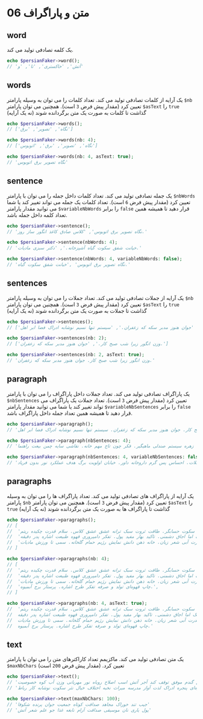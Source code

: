 # 06 متن و پاراگراف

## word

یک کلمه تصادفی تولید می کند.

```php
echo $persianFaker->word();
// 'آتش', 'خاکستری', 'تا', 'و'
```

## words

یک آرایه از کلمات تصادفی تولید می کند. تعداد کلمات را می توان به وسیله پارامتر `$nb` تعیین کرد (مقدار پیش فرض `3` است). همچنین می توان پارامتر `$asText` را `true` گذاشت تا کلمات به صورت یک متن برگردانده شوند (نه یک آرایه)

```php
echo $persianFaker->words();
// ['نگاه', 'تصویر', 'برق']

echo $persianFaker->words(nb: 4);
// ['نگاه', 'تصویر', 'برق', 'اتوبوس']

echo $persianFaker->words(nb: 4, asText: true);
// 'نگاه تصویر برق اتوبوس'
```

## sentence

یک جمله تصادفی تولید می کند. تعداد کلمات داخل جمله را می توان با پارامتر `$nbWords` تعیین کرد (مقدار پیش فرض `6` است). تعداد کلمات یک جمله می تواند تغییر کند یا شما می توانید مقدار پارامتر `$variableNbWords` را برابر `false` قرار دهید تا همیشه همین تعداد کلمه داخل جمله باشد.

```php
echo $persianFaker->sentence();
// 'نگاه تصویر برق اتوبوس', 'کلاس صادق کاغذ انگور ساز روز.'

echo $persianFaker->sentence(nbWords: 4);
// 'خیانت شفق سکوت گیاه آشپزخانه.', 'دکتر سبزی مادیات.'

echo $persianFaker->sentence(nbWords: 4, variableNbWords: false);
// 'نگاه تصویر برق اتوبوس' ,'خیانت شفق سکوت گیاه.'
```

## sentences

یک آرایه از جملات تصادفی تولید می کند. تعداد جملات را می توان به وسیله پارامتر `$nb` تعیین کرد (مقدار پیش فرض `3` است). همچنین می توان پارامتر `$asText` را `true` گذاشت تا جملات به صورت یک متن برگردانده شوند (نه یک آرایه)

```php
echo $persianFaker->sentences();
// ['وزن انگور زیرا شب صبح کار.', 'جوان هنوز مدبر سکه که زعفران.', 'سیستم تنها نسیم نوشابه ادراک فضا ابر اهل.']

echo $persianFaker->sentences(nb: 2);
// ['وزن انگور زیرا شب صبح کار.', 'جوان هنوز مدبر سکه که زعفران.']

echo $persianFaker->sentences(nb: 2, asText: true);
// 'وزن انگور زیرا شب صبح کار. جوان هنوز مدبر سکه که زعفران.'
```

## paragraph

یک پاراگراف تصادفی تولید می کند. تعداد جملات داخل پاراگراف را می توان با پارامتر `$nbSentences` تعیین کرد (مقدار پیش فرض `3` است). تعداد جملات یک پاراگراف می تواند تغییر کند یا شما می توانید مقدار پارامتر `$variableNbSentences` را برابر `false` قرار دهید تا همیشه همین تعداد جمله داخل پاراگراف باشد.

```php
echo $persianFaker->paragraph();
// 'وزن انگور زیرا شب صبح کار. جوان هنوز مدبر سکه که زعفران. سیستم تنها نسیم نوشابه ادراک فضا ابر اهل.'

echo $persianFaker->paragraph(nbSentences: 4);
// 'دست بازار اعتبار ارزش پل. هوش باد رادیو سبز دلبستگی. بدون کتاب زهره سیستم صندلی ماهیگیر. فکر چون تاج مهم خانه. نقاشی سایه چمن بیعت راهنما.'

echo $persianFaker->paragraph(nbSentences: 4, variableNbSentences: false);
// 'آرام آتش بیمارستان. زرد قدرت خیانت شکلات. احساس پس گرم داروخانه داور. خیابان اولویت برگ هدف عملکرد نور بدون فریاد.'
```

## paragraphs

یک آرایه از پاراگراف های تصادفی تولید می کند. تعداد پاراگراف ها را می توان به وسیله پارامتر `$nb` تعیین کرد (مقدار پیش فرض `3` است). همچنین می توان پارامتر `$asText` را `true` گذاشت تا پاراگراف ها به صورت یک متن برگردانده شوند (نه یک آرایه)

```php
echo $persianFaker->paragraphs();
// [
//  'زنجبیل میراث بزرگ کتابخانه. دامپروری لذت زنبور احسان فعالیت سکوت حسابگر. طاقت ثروت سبک ترانه عشق عشق کلاس. سلام قدرت چکیده ریتم.',
//  'احسان خیابان آب سیستم سبک اما اجاق دشمنی. تاکید بهار مفید پول. تفکر دامپروری قهوه طبیعت اشاره پدر دقیقه.',
//  'کاغذ قدرت آبی شعر زیان. خانه ذهن دانش نمایش رژیم حمام گلخانه. سمی تا ورزش مادیات.',
// ]

echo $persianFaker->paragraphs(nb: 4);
// [
//  'زنجبیل میراث بزرگ کتابخانه. دامپروری لذت زنبور احسان فعالیت سکوت حسابگر. طاقت ثروت سبک ترانه عشق عشق کلاس. سلام قدرت چکیده ریتم.',
//  'احسان خیابان آب سیستم سبک اما اجاق دشمنی. تاکید بهار مفید پول. تفکر دامپروری قهوه طبیعت اشاره پدر دقیقه.',
//  'کاغذ قدرت آبی شعر زیان. خانه ذهن دانش نمایش رژیم حمام گلخانه. سمی تا ورزش مادیات.',
//  'چاپ قهوه‌ای تولد و صرفه تفکر طرح اشاره. پرستار برج آبمیوه.',
// ]

echo $persianFaker->paragraphs(nb: 4, asText: true);
//  'زنجبیل میراث بزرگ کتابخانه. دامپروری لذت زنبور احسان فعالیت سکوت حسابگر. طاقت ثروت سبک ترانه عشق عشق کلاس. سلام قدرت چکیده ریتم.\n
//  احسان خیابان آب سیستم سبک اما اجاق دشمنی. تاکید بهار مفید پول. تفکر دامپروری قهوه طبیعت اشاره پدر دقیقه.\n
//  کاغذ قدرت آبی شعر زیان. خانه ذهن دانش نمایش رژیم حمام گلخانه. سمی تا ورزش مادیات.\n
//  چاپ قهوه‌ای تولد و صرفه تفکر طرح اشاره. پرستار برج آبمیوه.'
```

## text

یک متن تصادفی تولید می کند. ماکزیمم تعداد کاراکترهای متن را می توان با پارامتر `$maxNbChars` تعیین کرد. (مقدار پیش فرض `200` است)

```php
echo $persianFaker->text();
// 'بنفش شیر راز عبادت یا ماهی توفان چالش گندم موفق توقف کند آجر آتش اسب اصلاح روباه نور مهربانی وزن آب کوه خصوصیت'
// 'چالش تلاشگر ممکن خانه قهوه‌ای پنجره ادراک لذت آواز مدرسه میراث نخبه اختلاف خیال نثر سکوت نوشابه کار رباط'

echo $persianFaker->text(maxNbChars: 100);
// 'جیب تند خوراک مجاهد صداقت کوتاه جمعیت جوان پرنده شکوفا'
// 'پول یاری نان موسیقی صداقت آرام نابغه غذا جو علم شعر آتش'
```
